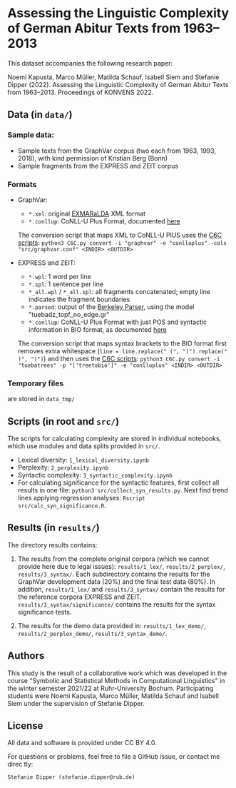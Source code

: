 # Assessing the Linguistic Complexity of German Abitur Texts from 1963–2013

This dataset accompanies the following research paper:

Noemi Kapusta, Marco Müller, Matilda Schauf, Isabell Siem and Stefanie Dipper (2022). Assessing the Linguistic Complexity of German Abitur Texts from 1963–2013. Proceedings of KONVENS 2022.


## Data (in `data/`)

### Sample data:

* Sample texts from the GraphVar corpus (two each from 1963, 1993, 2018), with kind permission of Kristian Berg (Bonn)
* Sample fragments from the EXPRESS and ZEIT corpus

### Formats

* GraphVar:
  * `*.xml`: original [EXMARaLDA](https://github.com/Exmaralda-Org/exmaralda) XML format
  * `*.conllup`: CoNLL-U Plus Format, documented [here](https://github.com/rubcompling/C6C/blob/master/README_Importers.md#graphvarexbimporter)
  
  The conversion script that maps XML to CoNLL-U PlUS uses the [C6C scripts](https://github.com/rubcompling/C6C): `python3 C6C.py convert -i "graphvar" -e "conlluplus" -cols "src/graphvar.conf" <INDIR> <OUTDIR>`

* EXPRESS and ZEIT:
  * `*.wpl`: 1 word per line
  * `*.spl`: 1 sentence per line
  * `*_all.wpl` / `*_all.spl`: all fragments concatenated; empty line indicates the fragment boundaries
  * `*.parsed`: output of the [Berkeley Parser](https://www.cs.mcgill.ca/~jcheung/topoparsing/topoparsing.html), using the model "tuebadz_topf_no_edge.gr"
  * `*.conllup`: CoNLL-U Plus Format with just POS and syntactic information in BIO format, as documented [here](https://github.com/rubcompling/C6C/blob/master/README_Importers.md#graphvarexbimporter)

  The conversion script that maps syntax brackets to the BIO format first removes extra whitespace (`line = line.replace(" (", "(").replace(" )", ")")`) and then uses the [C6C scripts](https://github.com/rubcompling/C6C): `python3 C6C.py convert -i "tuebatrees" -p "['treetobio']" -e "conlluplus" <INDIR> <OUTDIR>`


### Temporary files

are stored in `data_tmp/`


## Scripts (in root and `src/`)

The scripts for calculating complexity are stored in individual notebooks, which use modules and data splits provided in `src/`.

* Lexical diversity: `1_lexical_diversity.ipynb`
* Perplexity: `2_perplexity.ipynb`
* Syntactic complexity: `3_syntactic_complexity.ipynb`
* For calculating significance for the syntactic features, first collect all results in one file: `python3 src/collect_syn_results.py`. Next find trend lines applying regression analyses: `Rscript src/calc_syn_significance.R`.


## Results (in `results/`)

The directory results contains:

1. The results from the complete original corpora (which we cannot provide here due to legal issues): `results/1_lex/`, `results/2_perplex/`, `results/3_syntax/`. Each subdirectory contains the results for the GraphVar development data (20%) and the final test data (80%). In addition, `results/1_lex/` and `results/3_syntax/` contain the results for the reference corpora EXPRESS and ZEIT. `results/3_syntax/significance/` contains the results for the syntax significance tests.

2. The results for the demo data provided in: `results/1_lex_demo/`, `results/2_perplex_demo/`, `results/3_syntax_demo/`.


## Authors

This study is the result of a collaborative work which was developed in the course "Symbolic and Statistical Methods in Computational Linguistics" in the winter semester 2021/22 at Ruhr-University Bochum. Participating students were Noemi Kapusta, Marco Müller, Matilda Schauf and Isabell Siem under the supervision of Stefanie Dipper.

## License

All data and software is provided under CC BY 4.0.

For questions or problems, feel free to file a GitHub issue, or contact me direc
tly:

    Stefanie Dipper (stefanie.dipper@rub.de)
